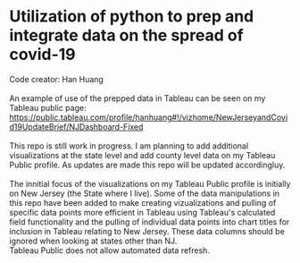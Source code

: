 # Utilization of python to prep and integrate data on the spread of covid-19

Code creator: Han Huang <br />
<br />
An example of use of the prepped data in Tableau can be seen on my Tableau public page: https://public.tableau.com/profile/hanhuang#!/vizhome/NewJerseyandCovid19UpdateBrief/NJDashboard-Fixed <br />
<br />
This repo is still work in progress. I am planning to add additional visualizations at the state level and add county level data on my Tableau Public profile. As updates are made this repo will be updated accordingluy. <br />
<br />
The innitial focus of the visualizations on my Tableau Public profile is initially on New Jersey (the State where I live). Some of the data manipulations in this repo have been added to make creating vizualizations and pulling of specific data points more efficient in Tableau using Tableau's calculated field functionality and the pulling of individual data points into chart titles for inclusion in Tableau relating to New Jersey. These data columns should be ignored when looking at states other than NJ. 
<br />
Tableau Public does not allow automated data refresh. <br />
